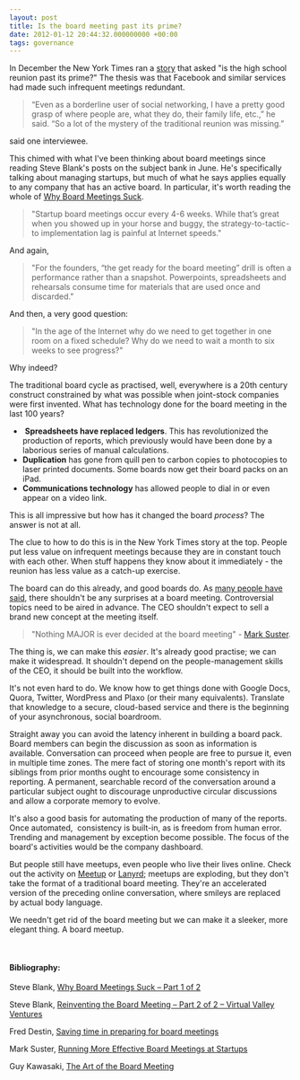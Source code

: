 ```yaml
---
layout: post
title: Is the board meeting past its prime?
date: 2012-01-12 20:44:32.000000000 +00:00
tags: governance
---
```

In December the New York Times ran a <a href="http://www.nytimes.com/2011/12/18/fashion/social-media-reduce-allure-of-high-school-reunions.html" target="_blank">story</a> that asked "is the high school reunion past its prime?" The thesis was that Facebook and similar services had made such infrequent meetings redundant.
<blockquote>“Even as a borderline user of social networking, I have a pretty good grasp of where people are, what they do, their family life, etc.,” he said. “So a lot of the mystery of the traditional reunion was missing.”</blockquote>
said one interviewee.

This chimed with what I've been thinking about board meetings since reading Steve Blank's posts on the subject bank in June. He's specifically talking about managing startups, but much of what he says applies equally to any company that has an active board. In particular, it's worth reading the whole of <a href="http://steveblank.com/2011/06/01/why-board-meetings-suck-%E2%80%93-part-1-of-2/" target="_blank">Why Board Meetings Suck</a>.
<blockquote>"Startup board meetings occur every 4-6 weeks. While that’s great when you showed up in your horse and buggy, the strategy-to-tactic-to implementation lag is painful at Internet speeds."</blockquote>
And again,
<blockquote>"For the founders, “the get ready for the board meeting” drill is often a performance rather than a snapshot. Powerpoints, spreadsheets and rehearsals consume time for materials that are used once and discarded."</blockquote>
And then, a very good question:
<blockquote>"In the age of the Internet why do we need to get together in one room on a fixed schedule? Why do we need to wait a month to six weeks to see progress?"</blockquote>
Why indeed?

The traditional board cycle as practised, well, everywhere is a 20th century construct constrained by what was possible when joint-stock companies were first invented. What has technology done for the board meeting in the last 100 years?
<ul>
	<li> <strong>Spreadsheets have replaced ledgers</strong>. This has revolutionized the production of reports, which previously would have been done by a laborious series of manual calculations.</li>
	<li><strong>Duplication</strong> has gone from quill pen to carbon copies to photocopies to laser printed documents. Some boards now get their board packs on an iPad.</li>
	<li><strong>Communications technology</strong> has allowed people to dial in or even appear on a video link.</li>
</ul>
This is all impressive but how has it changed the board <em>process</em>? The answer is not at all.

The clue to how to do this is in the New York Times story at the top. People put less value on infrequent meetings because they are in constant touch with each other. When stuff happens they know about it immediately - the reunion has less value as a catch-up exercise.

The board can do this already, and good boards do. As <a href="http://blog.guykawasaki.com/2006/03/the_art_of_the_.html" target="_blank">many people have said</a>, there shouldn't be any surprises at a board meeting. Controversial topics need to be aired in advance. The CEO shouldn't expect to sell a brand new concept at the meeting itself.
<blockquote>"Nothing MAJOR is ever decided at the board meeting" - <a href="http://www.bothsidesofthetable.com/2010/02/12/running-more-effective-board-meetings-at-startups/" target="_blank">Mark Suster</a>.</blockquote>
The thing is, we can make this <em>easier</em>. It's already good practise; we can make it widespread. It shouldn't depend on the people-management skills of the CEO, it should be built into the workflow.

It's not even hard to do. We know how to get things done with Google Docs, Quora, Twitter, WordPress and Plaxo (or their many equivalents). Translate that knowledge to a secure, cloud-based service and there is the beginning of your asynchronous, social boardroom.

Straight away you can avoid the latency inherent in building a board pack. Board members can begin the discussion as soon as information is available. Conversation can proceed when people are free to pursue it, even in multiple time zones. The mere fact of storing one month's report with its siblings from prior months ought to encourage some consistency in reporting. A permanent, searchable record of the conversation around a particular subject ought to discourage unproductive circular discussions and allow a corporate memory to evolve.

It's also a good basis for automating the production of many of the reports. Once automated,  consistency is built-in, as is freedom from human error. Trending and management by exception become possible. The focus of the board's activities would be the company dashboard.

But people still have meetups, even people who live their lives online. Check out the activity on <a href="http://www.meetup.com/" target="_blank">Meetup</a> or <a href="http://lanyrd.com" target="_blank">Lanyrd</a>; meetups are exploding, but they don't take the format of a traditional board meeting. They're an accelerated version of the preceding online conversation, where smileys are replaced by actual body language.

We needn't get rid of the board meeting but we can make it a sleeker, more elegant thing. A board meetup.

&nbsp;
<h4>Bibliography:</h4>
Steve Blank, <a href="http://steveblank.com/2011/06/01/why-board-meetings-suck-%E2%80%93-part-1-of-2/" target="_blank">Why Board Meetings Suck – Part 1 of 2</a>

Steve Blank, <a href="http://steveblank.com/2011/06/02/reinventing-the-board-meeting-%E2%80%93-part-2-of-2-virtual-valley-ventures/" target="_blank">Reinventing the Board Meeting – Part 2 of 2 – Virtual Valley Ventures</a>

Fred Destin, <a href="http://www.freddestin.com/blog/2010/06/saving-time-in-preparing-for-board-meetings.html" target="_blank">Saving time in preparing for board meetings</a>

Mark Suster, <a href="http://www.bothsidesofthetable.com/2010/02/12/running-more-effective-board-meetings-at-startups/" target="_blank">Running More Effective Board Meetings at Startups</a>

Guy Kawasaki, <a href="http://blog.guykawasaki.com/2006/03/the_art_of_the_.html" target="_blank">The Art of the Board Meeting</a>

&nbsp;
